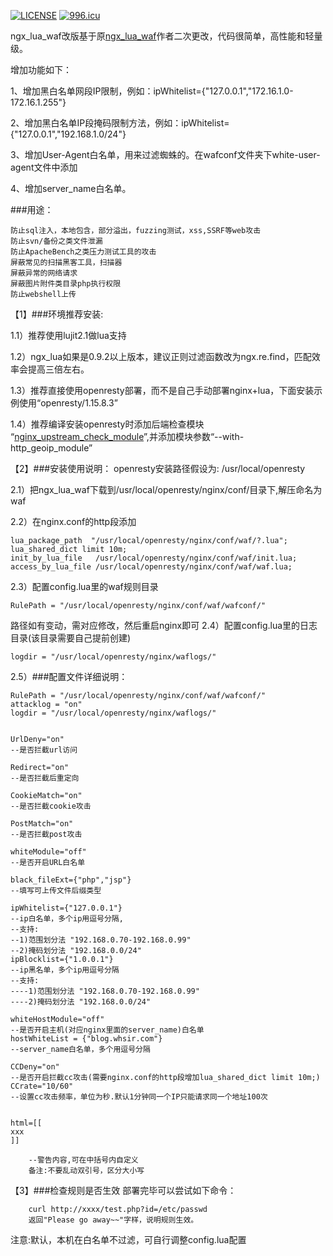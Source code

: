 [![LICENSE](https://img.shields.io/badge/license-Anti%20996-blue.svg)](https://github.com/996icu/996.ICU/blob/master/LICENSE)
[![996.icu](https://img.shields.io/badge/link-996.icu-red.svg)](https://996.icu) 

ngx_lua_waf改版基于原[ngx_lua_waf](https://github.com/loveshell/ngx_lua_waf)作者二次更改，代码很简单，高性能和轻量级。


增加功能如下：

1、增加黑白名单网段IP限制，例如：ipWhitelist={"127.0.0.1","172.16.1.0-172.16.1.255"}

2、增加黑白名单IP段掩码限制方法，例如：ipWhitelist={"127.0.0.1","192.168.1.0/24"}

3、增加User-Agent白名单，用来过滤蜘蛛的。在wafconf文件夹下white-user-agent文件中添加

4、增加server_name白名单。




###用途：

	防止sql注入，本地包含，部分溢出，fuzzing测试，xss,SSRF等web攻击
	防止svn/备份之类文件泄漏
	防止ApacheBench之类压力测试工具的攻击
	屏蔽常见的扫描黑客工具，扫描器
	屏蔽异常的网络请求
	屏蔽图片附件类目录php执行权限
	防止webshell上传
	
【1】###环境推荐安装:

1.1）推荐使用lujit2.1做lua支持

1.2）ngx_lua如果是0.9.2以上版本，建议正则过滤函数改为ngx.re.find，匹配效率会提高三倍左右。

1.3）推荐直接使用openresty部署，而不是自己手动部署nginx+lua，下面安装示例使用“openresty/1.15.8.3”

1.4）推荐编译安装openresty时添加后端检查模块 “[nginx_upstream_check_module](https://github.com/yaoweibin/nginx_upstream_check_module)”,并添加模块参数“--with-http_geoip_module”


【2】###安装使用说明：
openresty安装路径假设为: /usr/local/openresty

2.1）把ngx_lua_waf下载到/usr/local/openresty/nginx/conf/目录下,解压命名为waf

2.2）在nginx.conf的http段添加

    lua_package_path  "/usr/local/openresty/nginx/conf/waf/?.lua";
    lua_shared_dict limit 10m;
    init_by_lua_file   /usr/local/openresty/nginx/conf/waf/init.lua;
    access_by_lua_file /usr/local/openresty/nginx/conf/waf/waf.lua;
		
2.3）配置config.lua里的waf规则目录

    RulePath = "/usr/local/openresty/nginx/conf/waf/wafconf/"

路径如有变动，需对应修改，然后重启nginx即可
2.4）配置config.lua里的日志目录(该目录需要自己提前创建)

    logdir = "/usr/local/openresty/nginx/waflogs/"

2.5）###配置文件详细说明：

	RulePath = "/usr/local/openresty/nginx/conf/waf/wafconf/"
	attacklog = "on"
	logdir = "/usr/local/openresty/nginx/waflogs/"


	UrlDeny="on"
	--是否拦截url访问

	Redirect="on"
	--是否拦截后重定向

	CookieMatch="on"
	--是否拦截cookie攻击

	PostMatch="on"
	--是否拦截post攻击

	whiteModule="off"
	--是否开启URL白名单

	black_fileExt={"php","jsp"}
	--填写可上传文件后缀类型

	ipWhitelist={"127.0.0.1"}
	--ip白名单，多个ip用逗号分隔,
	--支持:
	--1)范围划分法 "192.168.0.70-192.168.0.99"  
	--2)掩码划分法 "192.168.0.0/24"
	ipBlocklist={"1.0.0.1"}
	--ip黑名单，多个ip用逗号分隔
	--支持:
	----1)范围划分法 "192.168.0.70-192.168.0.99"  
	----2)掩码划分法 "192.168.0.0/24"

	whiteHostModule="off"
	--是否开启主机(对应nginx里面的server_name)白名单
	hostWhiteList = {"blog.whsir.com"}
	--server_name白名单，多个用逗号分隔

	CCDeny="on"
	--是否开启拦截cc攻击(需要nginx.conf的http段增加lua_shared_dict limit 10m;)
	CCrate="10/60"
	--设置cc攻击频率，单位为秒.默认1分钟同一个IP只能请求同一个地址100次


	html=[[
	xxx
	]]

        --警告内容,可在中括号内自定义
        备注:不要乱动双引号，区分大小写
		
【3】###检查规则是否生效
部署完毕可以尝试如下命令：

        curl http://xxxx/test.php?id=/etc/passwd
        返回"Please go away~~"字样，说明规则生效。
		
注意:默认，本机在白名单不过滤，可自行调整config.lua配置
